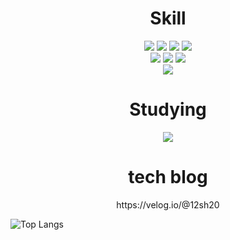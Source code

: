 
<h1 align="center">Skill</h1>
<div align="center">
  <img src="https://img.shields.io/badge/HTML5-E34F26?style=for-the badge&logo=HTML5&logoColor=white">  <img src="https://img.shields.io/badge/CSS3-1572B6?style=for-the-badge&logo=CSS3&logoColor=white">  
<img src="https://img.shields.io/badge/javascript-F7DF1E?style=for-the-badge&logo=javascript&logoColor=white">  <img src="https://img.shields.io/badge/typescript-3178C6?style=for-the-badge&logo=typescript&logoColor=white"><br><img src="https://img.shields.io/badge/react-61DAFB?style=for-the-badge&logo=react&logoColor=white">    <img src="https://img.shields.io/badge/tailwindcss-06B6D4?style=for-the-badge&logo=tailwindcss&logoColor=white">  <img src="https://img.shields.io/badge/recoil-3578E5?style=for-the-badge&logo=recoil&logoColor=white"> <br>
<img src="https://img.shields.io/badge/python-3776AB?style=for-the badge&logo=python&logoColor=white"> 
</div>

<h1 align="center">Studying</h1>
<div align="center"><img src="https://img.shields.io/badge/next.js-000000?style=for-the-badge&logo=nextdotjs&logoColor=white"></div>

<h1 align="center">tech blog</h1>
<div align="center">
  https://velog.io/@12sh20
</div>

![Top Langs](https://github-readme-stats.vercel.app/api/top-langs/?username=purple-eye-orange&layout=compact)


